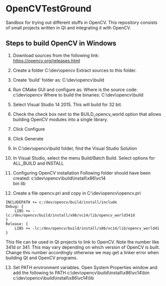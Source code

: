 # OpenCVTestGround
Sandbox for trying out different stuffs in OpenCV. This repository consists of small projects written in Qt and integrating it with OpenCV.

## Steps to build OpenCV in Windows
1. Download sources from the following link:
https://opencv.org/releases.html

2. Create a folder C:\dev\opencv
Extract sources to this folder.

3. Create 'build' folder as:
C:\dev\opencv\build

4. Run CMake GUI and configure as:
Where is the source code: c:\dev\opencv
Where to build the binaries: C:\dev\opencv\build

5. Select Visual Studio 14 2015. This will build for 32 bit. 

6. Check the check box next to the BUILD_opencv_world option that allows building OpenCV modules into a single library.

7. Click Configure

8. Click Generate

9. In C:\dev\opencv\build folder, find the Visual Studio Solution

10. In Visual Studio, select the menu Build/Batch Build. Select options for ALL_BUILD and INSTALL

11. Configuring OpenCV installation
Following folder should have been created:
c:\dev\opencv\build\install\x86\vc14\
  bin
  lib

12. Create a file opencv.pri and copy in C:\dev\opencv\opencv.pri

```
INCLUDEPATH += c:/dev/opencv/build/install/include
Debug: {
	LIBS += -lc:/dev/opencv/build/install/x86/vc14/lib/opencv_world341d
}
Release: {
	LIBS += -lc:/dev/opencv/build/install/x86/vc14/lib/opencv_world41
}
```

This file can be used in Qt projects to link to OpenCV. Note the number like 341d or 341. This may vary depending on which version of OpenCV is built. Change this number accordingly otherwise we may get a linker error when building Qt and OpenCV programs.

13. Set PATH environment variables. Open System Properties window and add the following to PATH
c:\dev\opencv\build\install\x86\vc14\bin
c:\dev\opencv\build\install\x86\vc14\lib


